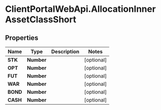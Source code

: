 # ClientPortalWebApi.AllocationInnerAssetClassShort

## Properties
Name | Type | Description | Notes
------------ | ------------- | ------------- | -------------
**STK** | **Number** |  | [optional] 
**OPT** | **Number** |  | [optional] 
**FUT** | **Number** |  | [optional] 
**WAR** | **Number** |  | [optional] 
**BOND** | **Number** |  | [optional] 
**CASH** | **Number** |  | [optional] 


